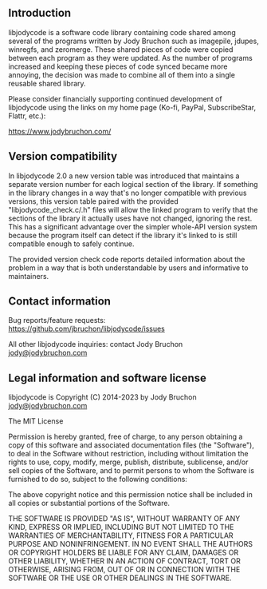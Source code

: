 Introduction
-------------------------------------------------------------------------------
libjodycode is a software code library containing code shared among several of
the programs written by Jody Bruchon such as imagepile, jdupes, winregfs, and
zeromerge. These shared pieces of code were copied between each program as
they were updated. As the number of programs increased and keeping these
pieces of code synced became more annoying, the decision was made to combine
all of them into a single reusable shared library.

Please consider financially supporting continued development of libjodycode
using the links on my home page (Ko-fi, PayPal, SubscribeStar, Flattr, etc.):

https://www.jodybruchon.com/


Version compatibility
-------------------------------------------------------------------------------
In libjodycode 2.0 a new version table was introduced that maintains a separate
version number for each logical section of the library. If something in the
library changes in a way that's no longer compatible with previous versions,
this version table paired with the provided "libjodycode_check.c/.h" files will
allow the linked program to verify that the sections of the library it actually
uses have not changed, ignoring the rest. This has a significant advantage over
the simpler whole-API version system because the program itself can detect if
the library it's linked to is still compatible enough to safely continue.

The provided version check code reports detailed information about the problem
in a way that is both understandable by users and informative to maintainers.



Contact information
-------------------------------------------------------------------------------
Bug reports/feature requests: https://github.com/jbruchon/libjodycode/issues

All other libjodycode inquiries: contact Jody Bruchon <jody@jodybruchon.com>


Legal information and software license
-------------------------------------------------------------------------------
libjodycode is Copyright (C) 2014-2023 by Jody Bruchon <jody@jodybruchon.com>

The MIT License

Permission is hereby granted, free of charge, to any person obtaining a copy of
this software and associated documentation files (the "Software"), to deal in
the Software without restriction, including without limitation the rights to
use, copy, modify, merge, publish, distribute, sublicense, and/or sell copies
of the Software, and to permit persons to whom the Software is furnished to do
so, subject to the following conditions:

The above copyright notice and this permission notice shall be included in all
copies or substantial portions of the Software.

THE SOFTWARE IS PROVIDED "AS IS", WITHOUT WARRANTY OF ANY KIND, EXPRESS OR
IMPLIED, INCLUDING BUT NOT LIMITED TO THE WARRANTIES OF MERCHANTABILITY,
FITNESS FOR A PARTICULAR PURPOSE AND NONINFRINGEMENT.  IN NO EVENT SHALL THE
AUTHORS OR COPYRIGHT HOLDERS BE LIABLE FOR ANY CLAIM, DAMAGES OR OTHER
LIABILITY, WHETHER IN AN ACTION OF CONTRACT, TORT OR OTHERWISE, ARISING FROM,
OUT OF OR IN CONNECTION WITH THE SOFTWARE OR THE USE OR OTHER DEALINGS IN THE
SOFTWARE.
